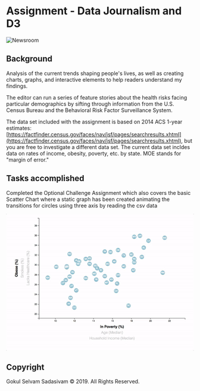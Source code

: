 # Assignment - Data Journalism and D3

![Newsroom](https://media.giphy.com/media/v2xIous7mnEYg/giphy.gif)

## Background

Analysis of the current trends shaping people's lives, as well as creating charts, graphs, and interactive elements to help readers understand my findings.

The editor can run a series of feature stories about the health risks facing particular demographics by sifting through information from the U.S. Census Bureau and the Behavioral Risk Factor Surveillance System.

The data set included with the assignment is based on 2014 ACS 1-year estimates: [https://factfinder.census.gov/faces/nav/jsf/pages/searchresults.xhtml](https://factfinder.census.gov/faces/nav/jsf/pages/searchresults.xhtml), but you are free to investigate a different data set. The current data set incldes data on rates of income, obesity, poverty, etc. by state. MOE stands for "margin of error."

## Tasks accomplished

Completed the Optional Challenge Assignment which also covers the basic Scatter Chart where a static graph has been created animating the transitions for circles using three axis by reading the csv data

![7-animated-scatter](Images/7-animated-scatter.gif)

## Copyright

Gokul Selvam Sadasivam © 2019. All Rights Reserved.
